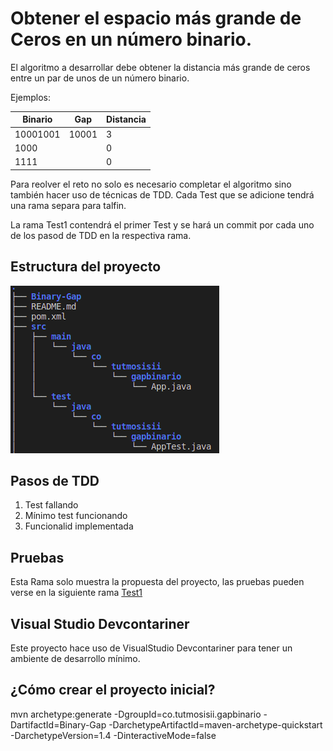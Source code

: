# Obtener el espacio  más grande de Ceros en un número binario.

El algoritmo a desarrollar debe obtener la distancia más grande de ceros entre un par
de unos de un número binario.

Ejemplos:

| Binario  | Gap  | Distancia   |
|---|---|---|
|10001001|10001   | 3  |
|1000|   | 0  |
|1111|   | 0  |


Para reolver el reto no solo es necesario completar el algoritmo sino también hacer
uso de técnicas de TDD. Cada Test que se adicione tendrá una rama separa para talfin.

La rama Test1 contendrá el primer Test y se hará un commit por cada uno de los pasod
de TDD en la respectiva rama.
## Estructura del proyecto

![Árbol de proyecto](images/ProyecStructure.png)
## Pasos de TDD

1. Test fallando
1. Mínimo test funcionando
1. Funcionalid implementada

## Pruebas

Esta Rama solo muestra la propuesta del proyecto, las pruebas pueden verse en la siguiente rama
[Test1](https://github.com/tutmosisII/GapBinario/tree/test1)

## Visual Studio Devcontariner

Este proyecto hace uso de VisualStudio Devcontariner para tener un ambiente de desarrollo
mínimo.

## ¿Cómo crear el proyecto inicial?

mvn archetype:generate -DgroupId=co.tutmosisii.gapbinario -DartifactId=Binary-Gap -DarchetypeArtifactId=maven-archetype-quickstart -DarchetypeVersion=1.4 -DinteractiveMode=false
